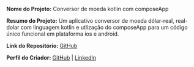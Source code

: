 **Nome do Projeto:** Conversor de moeda kotlin com composeApp

**Resumo do Projeto:** Um aplicativo conversor de moeda dólar-real, real-dolar com linguagem kotlin e utlização do composeApp para um código único funcional em plataforma ios e android.

**Link do Repositório:** [GitHub](https://github.com/wevertonsouza-hub/Mobile-App.git)

**Perfil do Criador:** [GitHub](https://github.com/wevertonsouza-hub) | [LinkedIn](https://www.linkedin.com/in/weverton-pereira-de-souza)